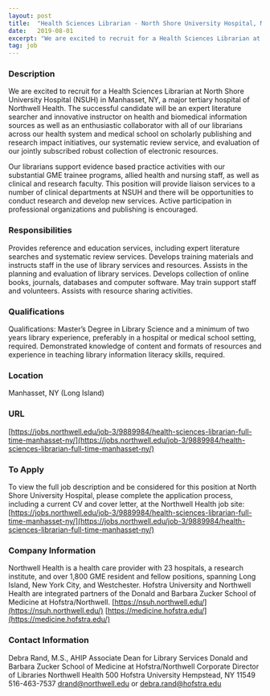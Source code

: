```yaml
---
layout: post
title:  "Health Sciences Librarian - North Shore University Hospital, Manhasset, NY (Long Island)"
date:   2019-08-01
excerpt: "We are excited to recruit for a Health Sciences Librarian at North Shore University Hospital (NSUH) in Manhasset, NY, a major tertiary hospital of Northwell Health. The successful candidate will be an expert literature searcher and innovative instructor on health and biomedical information sources as well as an enthusiastic collaborator..."
tag: job
---
```


### Description   

We are excited to recruit for a Health Sciences Librarian at North Shore University Hospital (NSUH) in Manhasset, NY, a major tertiary hospital of Northwell Health.  The successful candidate will be an expert literature searcher and innovative instructor on health and biomedical information sources as well as an enthusiastic collaborator with all of our librarians across our health system and medical school on scholarly publishing and research impact initiatives, our systematic review service, and evaluation of our jointly subscribed robust collection of electronic resources.  

Our librarians support evidence based practice activities with our substantial GME trainee programs, allied health and nursing staff, as well as clinical and research faculty.  This position will provide liaison services to a number of clinical departments at NSUH and there will be opportunities to conduct research and develop new services.  Active participation in professional organizations and publishing is encouraged.




### Responsibilities   

Provides reference and education services, including expert literature searches and systematic review services. Develops training materials and instructs staff in the use of library services and resources. Assists in the planning and evaluation of library services. Develops collection of online books, journals, databases and computer software. May train support staff and volunteers. Assists with resource sharing activities.


### Qualifications   

Qualifications:  Master’s Degree in Library Science and a minimum of two years library experience, preferably in a hospital or medical school setting, required.  Demonstrated knowledge of content and formats of resources and experience in teaching library information literacy skills, required.




### Location   

Manhasset, NY (Long Island)


### URL   

 [https://jobs.northwell.edu/job-3/9889984/health-sciences-librarian-full-time-manhasset-ny/](https://jobs.northwell.edu/job-3/9889984/health-sciences-librarian-full-time-manhasset-ny/)

### To Apply   

To view the full job description and be considered for this position at North Shore University Hospital, please complete the application process, including a current CV and cover letter, at the Northwell Health job site:  [https://jobs.northwell.edu/job-3/9889984/health-sciences-librarian-full-time-manhasset-ny/](https://jobs.northwell.edu/job-3/9889984/health-sciences-librarian-full-time-manhasset-ny/)


### Company Information   

Northwell Health is a health care provider with 23 hospitals, a research institute, and over 1,800 GME resident and fellow positions, spanning Long Island, New York City, and Westchester.  Hofstra University and Northwell Health are integrated partners of the Donald and Barbara Zucker School of Medicine at Hofstra/Northwell.
[https://nsuh.northwell.edu/](https://nsuh.northwell.edu/)
[https://medicine.hofstra.edu/](https://medicine.hofstra.edu/)



### Contact Information   

Debra Rand, M.S., AHIP
Associate Dean for Library Services
Donald and Barbara Zucker School of Medicine at Hofstra/Northwell
Corporate Director of Libraries
Northwell Health
500 Hofstra University
Hempstead, NY 11549
516-463-7537
drand@northwell.edu or debra.rand@hofstra.edu




